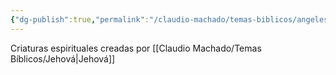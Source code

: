 ```yaml
---
{"dg-publish":true,"permalink":"/claudio-machado/temas-biblicos/angeles/"}
---
```


Criaturas espirituales creadas por [[Claudio Machado/Temas Bíblicos/Jehová\|Jehová]] 